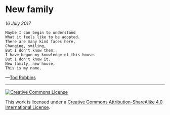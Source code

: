 # New family
_16 July 2017_
```
Maybe I can begin to understand
What it feels like to be adopted.
There are many kind faces here,
Changing, smiling,
But I don't know them.
I have begun my knowledge of this house.
But I don't know it.
New family, new house,
This is my name.
```
—[Tod Robbins](http://todrobbins.com)

---

<a rel="license" href="http://creativecommons.org/licenses/by-sa/4.0/">
<img alt="Creative Commons License" style="border-width:0" src="https://i.creativecommons.org/l/by-sa/4.0/88x31.png" /></a><br />

This work is licensed under a <a rel="license" href="http://creativecommons.org/licenses/by-sa/4.0/">Creative Commons Attribution-ShareAlike 4.0 International License</a>.
